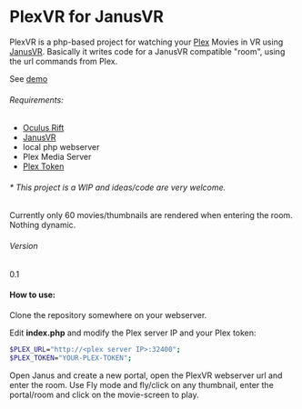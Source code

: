 # PlexVR for JanusVR

PlexVR is a php-based project for watching your [Plex][2] Movies in VR using [JanusVR][1].
Basically it writes code for a JanusVR compatible "room", using the url commands from Plex.

See [demo][4]
###### Requirements:
  - [Oculus Rift][3]
  - [JanusVR][1]
  - local php webserver
  - Plex Media Server
  - [Plex Token][5]

###### * This project is a WIP and ideas/code are very welcome. 
Currently only 60 movies/thumbnails are rendered when entering the room.
Nothing dynamic.

###### Version
0.1

#### How to use:
Clone the repository somewhere on your webserver.

Edit **index.php** and modify the Plex server IP and your Plex token:
```sh
$PLEX_URL="http://<plex server IP>:32400";
$PLEX_TOKEN="YOUR-PLEX-TOKEN";
```

Open Janus and create a new portal, open the PlexVR webserver url and enter the room.
Use Fly mode and fly/click on any thumbnail, enter the portal/room and click on the movie-screen to play.


[1]:http://janusvr.com
[2]:http://plex.tv
[3]:http://oculus.com
[4]:https://www.youtube.com/watch?v=H1vIoBBp4YE
[5]:https://support.plex.tv/hc/en-us/articles/204059436

